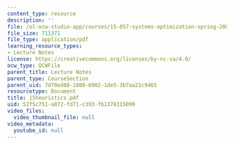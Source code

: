 ```yaml
---
content_type: resource
description: ''
file: /ol-ocw-studio-app/courses/15-057-systems-optimization-spring-2003/52f5c751a872fd71c393fb1378315099_15heuristics.pdf
file_size: 711371
file_type: application/pdf
learning_resource_types:
- Lecture Notes
license: https://creativecommons.org/licenses/by-nc-sa/4.0/
ocw_type: OCWFile
parent_title: Lecture Notes
parent_type: CourseSection
parent_uid: 7d70ed88-1800-6902-1de5-3b7aa21c9465
resourcetype: Document
title: 15heuristics.pdf
uid: 52f5c751-a872-fd71-c393-fb1378315099
video_files:
  video_thumbnail_file: null
video_metadata:
  youtube_id: null
---
```

